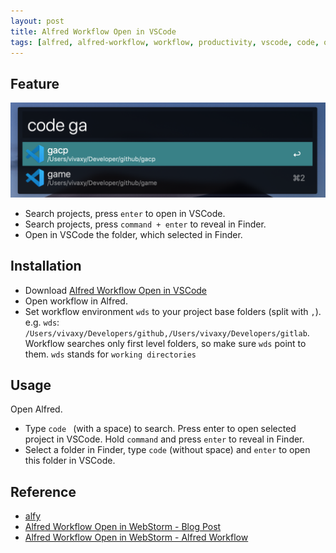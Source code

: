 ```yaml
---
layout: post
title: Alfred Workflow Open in VSCode
tags: [alfred, alfred-workflow, workflow, productivity, vscode, code, open-in-vscode, vivaxy]
---
```


## Feature

![Alfred Workflow: Open in VSCode](/assets/2019-08-14-alfred-workflow-open-in-vscode/alfred-workflow-open-in-vscode.png)

- Search projects, press `enter` to open in VSCode.
- Search projects, press `command + enter` to reveal in Finder.
- Open in VSCode the folder, which selected in Finder.

## Installation

- Download [Alfred Workflow Open in VSCode](https://www.dropbox.com/s/8tf7vae3djsos55/Open%20in%20VSCode.alfredworkflow?dl=0)
- Open workflow in Alfred.
- Set workflow environment `wds` to your project base folders (split with `,`).
    e.g. `wds`: `/Users/vivaxy/Developers/github,/Users/vivaxy/Developers/gitlab`.
    Workflow searches only first level folders, so make sure `wds` point to them.
    `wds` stands for `working directories`

## Usage

Open Alfred.

- Type `code ` (with a space) to search. Press enter to open selected project in VSCode. Hold `command` and press `enter` to reveal in Finder.
- Select a folder in Finder, type `code` (without space) and `enter` to open this folder in VSCode.

## Reference

- [alfy](https://github.com/sindresorhus/alfy)
- [Alfred Workflow Open in WebStorm - Blog Post](/2015/06/02/alfred-workflow-open-in-webstorm.html)
- [Alfred Workflow Open in WebStorm - Alfred Workflow](https://www.dropbox.com/s/o4olpcovhcdxgw5/Open%20in%20WebStorm.alfredworkflow?dl=0)
